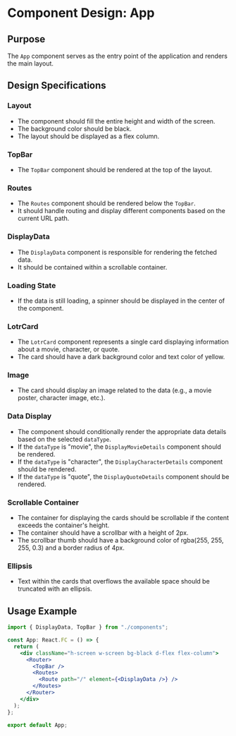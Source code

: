 # Component Design: App

## Purpose

The `App` component serves as the entry point of the application and renders the main layout.

## Design Specifications

### Layout

- The component should fill the entire height and width of the screen.
- The background color should be black.
- The layout should be displayed as a flex column.

### TopBar

- The `TopBar` component should be rendered at the top of the layout.

### Routes

- The `Routes` component should be rendered below the `TopBar`.
- It should handle routing and display different components based on the current URL path.

### DisplayData

- The `DisplayData` component is responsible for rendering the fetched data.
- It should be contained within a scrollable container.

### Loading State

- If the data is still loading, a spinner should be displayed in the center of the component.

### LotrCard

- The `LotrCard` component represents a single card displaying information about a movie, character, or quote.
- The card should have a dark background color and text color of yellow.

### Image

- The card should display an image related to the data (e.g., a movie poster, character image, etc.).

### Data Display

- The component should conditionally render the appropriate data details based on the selected `dataType`.
- If the `dataType` is "movie", the `DisplayMovieDetails` component should be rendered.
- If the `dataType` is "character", the `DisplayCharacterDetails` component should be rendered.
- If the `dataType` is "quote", the `DisplayQuoteDetails` component should be rendered.

### Scrollable Container

- The container for displaying the cards should be scrollable if the content exceeds the container's height.
- The container should have a scrollbar with a height of 2px.
- The scrollbar thumb should have a background color of rgba(255, 255, 255, 0.3) and a border radius of 4px.

### Ellipsis

- Text within the cards that overflows the available space should be truncated with an ellipsis.

## Usage Example

```jsx
import { DisplayData, TopBar } from "./components";

const App: React.FC = () => {
  return (
    <div className="h-screen w-screen bg-black d-flex flex-column">
      <Router>
        <TopBar />
        <Routes>
          <Route path="/" element={<DisplayData />} />
        </Routes>
      </Router>
    </div>
  );
};

export default App;
```
